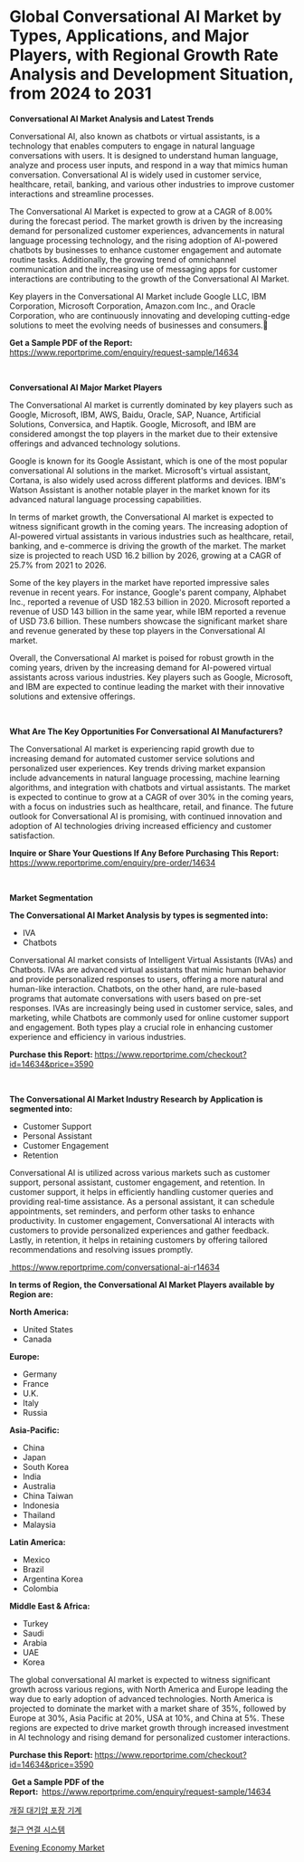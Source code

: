 <p><h1>Global Conversational AI Market by Types, Applications, and Major Players, with Regional Growth Rate Analysis and Development Situation, from 2024 to 2031</h1></p><p><strong>Conversational AI Market Analysis and Latest Trends</strong></p>
<p><p>Conversational AI, also known as chatbots or virtual assistants, is a technology that enables computers to engage in natural language conversations with users. It is designed to understand human language, analyze and process user inputs, and respond in a way that mimics human conversation. Conversational AI is widely used in customer service, healthcare, retail, banking, and various other industries to improve customer interactions and streamline processes.</p><p>The Conversational AI Market is expected to grow at a CAGR of 8.00% during the forecast period. The market growth is driven by the increasing demand for personalized customer experiences, advancements in natural language processing technology, and the rising adoption of AI-powered chatbots by businesses to enhance customer engagement and automate routine tasks. Additionally, the growing trend of omnichannel communication and the increasing use of messaging apps for customer interactions are contributing to the growth of the Conversational AI Market.</p><p>Key players in the Conversational AI Market include Google LLC, IBM Corporation, Microsoft Corporation, Amazon.com Inc., and Oracle Corporation, who are continuously innovating and developing cutting-edge solutions to meet the evolving needs of businesses and consumers.</p></p>
<p><strong>Get a Sample PDF of the Report:&nbsp;</strong> <a href="https://www.reportprime.com/enquiry/request-sample/14634">https://www.reportprime.com/enquiry/request-sample/14634</a></p>
<p>&nbsp;</p>
<p><strong>Conversational AI Major Market Players</strong></p>
<p><p>The Conversational AI market is currently dominated by key players such as Google, Microsoft, IBM, AWS, Baidu, Oracle, SAP, Nuance, Artificial Solutions, Conversica, and Haptik. Google, Microsoft, and IBM are considered amongst the top players in the market due to their extensive offerings and advanced technology solutions.</p><p>Google is known for its Google Assistant, which is one of the most popular conversational AI solutions in the market. Microsoft's virtual assistant, Cortana, is also widely used across different platforms and devices. IBM's Watson Assistant is another notable player in the market known for its advanced natural language processing capabilities.</p><p>In terms of market growth, the Conversational AI market is expected to witness significant growth in the coming years. The increasing adoption of AI-powered virtual assistants in various industries such as healthcare, retail, banking, and e-commerce is driving the growth of the market. The market size is projected to reach USD 16.2 billion by 2026, growing at a CAGR of 25.7% from 2021 to 2026.</p><p>Some of the key players in the market have reported impressive sales revenue in recent years. For instance, Google's parent company, Alphabet Inc., reported a revenue of USD 182.53 billion in 2020. Microsoft reported a revenue of USD 143 billion in the same year, while IBM reported a revenue of USD 73.6 billion. These numbers showcase the significant market share and revenue generated by these top players in the Conversational AI market.</p><p>Overall, the Conversational AI market is poised for robust growth in the coming years, driven by the increasing demand for AI-powered virtual assistants across various industries. Key players such as Google, Microsoft, and IBM are expected to continue leading the market with their innovative solutions and extensive offerings.</p></p>
<p>&nbsp;</p>
<p><strong>What Are The Key Opportunities For Conversational AI Manufacturers?</strong></p>
<p><p>The Conversational AI market is experiencing rapid growth due to increasing demand for automated customer service solutions and personalized user experiences. Key trends driving market expansion include advancements in natural language processing, machine learning algorithms, and integration with chatbots and virtual assistants. The market is expected to continue to grow at a CAGR of over 30% in the coming years, with a focus on industries such as healthcare, retail, and finance. The future outlook for Conversational AI is promising, with continued innovation and adoption of AI technologies driving increased efficiency and customer satisfaction.</p></p>
<p><strong>Inquire or Share Your Questions If Any Before Purchasing This Report:</strong> <a href="https://www.reportprime.com/enquiry/pre-order/14634">https://www.reportprime.com/enquiry/pre-order/14634</a></p>
<p>&nbsp;</p>
<p><strong>Market Segmentation</strong></p>
<p><strong>The Conversational AI Market Analysis by types is segmented into:</strong></p>
<p><ul><li>IVA</li><li>Chatbots</li></ul></p>
<p><p>Conversational AI market consists of Intelligent Virtual Assistants (IVAs) and Chatbots. IVAs are advanced virtual assistants that mimic human behavior and provide personalized responses to users, offering a more natural and human-like interaction. Chatbots, on the other hand, are rule-based programs that automate conversations with users based on pre-set responses. IVAs are increasingly being used in customer service, sales, and marketing, while Chatbots are commonly used for online customer support and engagement. Both types play a crucial role in enhancing customer experience and efficiency in various industries.</p></p>
<p><strong>Purchase this Report:&nbsp;</strong><a href="https://www.reportprime.com/checkout?id=14634&price=3590">https://www.reportprime.com/checkout?id=14634&price=3590</a></p>
<p>&nbsp;</p>
<p><strong>The Conversational AI Market Industry Research by Application is segmented into:</strong></p>
<p><ul><li>Customer Support</li><li>Personal Assistant</li><li>Customer Engagement</li><li>Retention</li></ul></p>
<p><p>Conversational AI is utilized across various markets such as customer support, personal assistant, customer engagement, and retention. In customer support, it helps in efficiently handling customer queries and providing real-time assistance. As a personal assistant, it can schedule appointments, set reminders, and perform other tasks to enhance productivity. In customer engagement, Conversational AI interacts with customers to provide personalized experiences and gather feedback. Lastly, in retention, it helps in retaining customers by offering tailored recommendations and resolving issues promptly.</p></p>
<p><a href="https://www.reportprime.com/conversational-ai-r14634">&nbsp;https://www.reportprime.com/conversational-ai-r14634</a></p>
<p><strong>In terms of Region, the Conversational AI Market Players available by Region are:</strong></p>
<p>
    <p> <strong> North America: </strong>
        <ul>
            <li>United States</li>
            <li>Canada</li>
        </ul>
        </p> 
    <p> <strong> Europe: </strong>
        <ul>
            <li>Germany</li>
            <li>France</li>
            <li>U.K.</li>
            <li>Italy</li>
            <li>Russia</li>
        </ul>
        </p> 
    <p> <strong> Asia-Pacific: </strong>
        <ul>
            <li>China</li>
            <li>Japan</li>
            <li>South Korea</li>
            <li>India</li>
            <li>Australia</li>
            <li>China Taiwan</li>
            <li>Indonesia</li>
            <li>Thailand</li>
            <li>Malaysia</li>
        </ul>
        </p> 
    <p> <strong> Latin America: </strong>
        <ul>
            <li>Mexico</li>
            <li>Brazil</li>
            <li>Argentina Korea</li>
            <li>Colombia</li>
        </ul>
        </p> 
    <p> <strong> Middle East & Africa: </strong>
        <ul>
            <li>Turkey</li>
            <li>Saudi</li>
            <li>Arabia</li>
            <li>UAE</li>
            <li>Korea</li>
        </ul>
    </p>
    </p>
<p><p>The global conversational AI market is expected to witness significant growth across various regions, with North America and Europe leading the way due to early adoption of advanced technologies. North America is projected to dominate the market with a market share of 35%, followed by Europe at 30%, Asia Pacific at 20%, USA at 10%, and China at 5%. These regions are expected to drive market growth through increased investment in AI technology and rising demand for personalized customer interactions.</p></p>
<p><strong>Purchase this Report: </strong><a href="https://www.reportprime.com/checkout?id=14634&price=3590">https://www.reportprime.com/checkout?id=14634&price=3590</a></p>
<p>&nbsp;<strong>Get a Sample PDF of the Report:&nbsp;&nbsp;</strong><a href="https://www.reportprime.com/enquiry/request-sample/14634">https://www.reportprime.com/enquiry/request-sample/14634</a></p>
<p><strong></strong></p>
<p><p><a href="https://medium.com/@joeyjohns20/%EC%88%98%EC%A0%95%EB%90%9C-%EB%8C%80%EA%B8%B0-%ED%8F%AC%EC%9E%A5-%EA%B8%B0%EA%B3%84-%EC%8B%9C%EC%9E%A5%EC%9D%80-%EC%8B%9C%EC%9E%A5-%EC%A0%90%EC%9C%A0%EC%9C%A8-%EC%8B%9C%EC%9E%A5-%EB%8F%99%ED%96%A5-%EB%B0%8F-%EC%8B%9C%EC%9E%A5-%EC%84%B1%EC%9E%A5%EC%97%90-%EB%8C%80%ED%95%9C-%EC%A0%95%EB%B3%B4%EB%A5%BC-%EC%A0%9C%EA%B3%B5%ED%95%A9%EB%8B%88%EB%8B%A4-eec70dfa6d50">개질 대기압 포장 기계</a></p><p><a href="https://github.com/RickyMetzDVM/Market-Research-Report-List-1/blob/main/988191475514.md">철근 연결 시스템</a></p><p><a href="https://github.com/KeeganBarrows2023/Market-Research-Report-List-1/blob/main/evening-economy-market.md">Evening Economy Market</a></p></p>